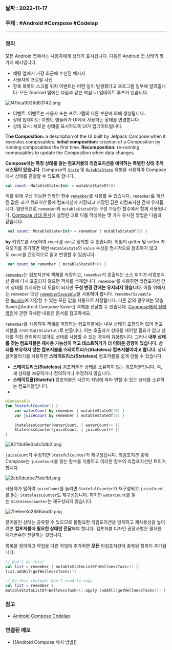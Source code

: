 ### 날짜 : 2022-11-17
### 주제 : #Android #Compose #Codelap
----
### 정리
모든 Android 앱에서는 사용자에게 상태가 표시됩니다. 다음은 Android 앱 상태의 몇 가지 예시입니다.
-   채팅 앱에서 가장 최근에 수신된 메시지
-   사용자의 프로필 사진
-   항목 목록의 스크롤 위치
이벤트는 어떤 일이 발생했다고 프로그램 일부에 알려줍니다. 모든 Android 앱에는 다음과 같은 핵심 UI 업데이트 루프가 있습니다.

![f415ca9336d83142.png](https://developer.android.com/static/codelabs/jetpack-compose-state/img/f415ca9336d83142.png?hl=ko)

-   이벤트: 이벤트는 사용자 또는 프로그램의 다른 부분에 의해 생성됩니다.
-   상태 업데이트: 이벤트 핸들러가 UI에서 사용하는 상태를 변경합니다.
-   상태 표시: 새로운 상태를 표시하도록 UI가 업데이트됩니다.

**The Composition:** a description of the UI built by Jetpack Compose when it executes composables.
**Initial composition:** creation of a Composition by running composables the first time.
**Recomposition:** re-running composables to update the Composition when data changes.

**Compose에는 특정 상태를 읽는 컴포저블의 리컴포지션을 예약하는 특별한 상태 추적 시스템이 있습니다**.
Compose의 [`State`](https://developer.android.com/reference/kotlin/androidx/compose/runtime/State?hl=ko) 및 [`MutableState`](https://developer.android.com/reference/kotlin/androidx/compose/runtime/MutableState?hl=ko) 유형을 사용하여 Compose에서 상태를 관찰할 수 있도록 합니다.
```Kotlin
val count: MutableState<Int> = mutableStateOf(0)
```

이를 위해 구성 가능한 인라인 함수 [`remember`](https://developer.android.com/reference/kotlin/androidx/compose/runtime/package-summary?hl=ko#remember(kotlin.Function0))를 사용할 수 있습니다. `remember`로 계산된 값은 _초기 컴포지션_ 중에 컴포지션에 저장되고 저장된 값은 리컴포지션 간에 유지됩니다.
일반적으로 `remember`와 `mutableStateOf`는 구성 가능한 함수에서 함께 사용됩니다.
[Compose 상태 문서](https://developer.android.com/jetpack/compose/state?hl=ko#state-in-composables)에 설명된 대로 이를 작성하는 몇 가지 유사한 방법은 다음과 같습니다.
```Kotlin
 val count: MutableState<Int> = remember { mutableStateOf(0) }
```
**by** 키워드를 사용하여 `count`를 var로 정의할 수 있습니다. 위임의 getter 및 setter 가져오기를 추가하면 매번 `MutableState`의 `value` 속성을 명시적으로 참조하지 않고도 `count`를 간접적으로 읽고 변경할 수 있습니다.
```Kotlin
 var count by remember { mutableStateOf(0) }
```

[`remember`](https://developer.android.com/reference/kotlin/androidx/compose/runtime/package-summary?hl=ko#remember(kotlin.Function0))는 컴포지션에 객체를 저장하고, `remember`가 호출되는 소스 위치가 리컴포지션 중에 다시 호출되지 않으면 객체를 삭제합니다. `remember`를 사용하면 리컴포지션 간에 상태를 유지하는 데 도움이 되지만 **구성 변경 간에는 유지되지 않습니다**. 이를 위해서는 `remember` 대신 [`rememberSaveable`](https://developer.android.com/reference/kotlin/androidx/compose/runtime/saveable/package-summary?hl=ko#rememberSaveable(kotlin.Array,androidx.compose.runtime.saveable.Saver,kotlin.String,kotlin.Function0))을 사용해야 합니다.
`rememberSaveable`은 [`Bundle`](https://developer.android.com/reference/android/os/Bundle?hl=ko)에 저장할 수 있는 모든 값을 자동으로 저장합니다. 다른 값의 경우에는 맞춤 Saver[[Android Compose Saver]] 객체를 전달할 수 있습니다. [Compose에서 상태 복원](https://developer.android.com/jetpack/compose/state?hl=ko#restore-ui-state)에 관한 자세한 내용은 문서를 참고하세요.

`remember`를 사용하여 객체를 저장하는 컴포저블에는 내부 상태가 포함되어 있어 컴포저블을 `스테이트풀(Stateful)`로 만듭니다. 이는 호출자가 상태를 제어할 필요가 없고 상태를 직접 관리하지 않아도 상태를 사용할 수 있는 경우에 유용합니다. 그러나 **내부 상태를 갖는 컴포저블은 재사용 가능성이 적고 테스트하기가 더 어려운 경향이 있습니다**. **상태를 보유하지 않는 컴포저블을 스테이트리스(Stateless) 컴포저블이라고 합니다**. 상태 끌어올리기를 사용하면 **스테이트리스(Stateless)** 컴포저블을 쉽게 만들 수 있습니다.

- **스테이트리스(Stateless)** 컴포저블은 상태를 소유하지 않는 컴포저블입니다. 즉, 새 상태를 보유하거나 정의하거나 수정하지 않습니다.
- **스테이트풀(Stateful)** 컴포저블은 시간이 지남에 따라 변할 수 있는 상태를 소유하는 컴포저블입니다.
- 
```Kotlin
@Composable
fun StatefulCounter() {    
	var waterCount by remember { mutableStateOf(0) }    
	var juiceCount by remember { mutableStateOf(0) }    
	
	StatelessCounter(waterCount, { waterCount++ })    
	StatelessCounter(juiceCount, { juiceCount++ })
}
```

![8211bd9e0a4c5db2.png](https://developer.android.com/static/codelabs/jetpack-compose-state/img/8211bd9e0a4c5db2.png?hl=ko)

`juiceCount`가 수정되면 `StatefulCounter`가 재구성됩니다. 리컴포지션 중에 Compose는 `juiceCount`를 읽는 함수를 식별하고 이러한 함수의 리컴포지션만 트리거합니다.

![2cb0dcdbe75dcfbf.png](https://developer.android.com/static/codelabs/jetpack-compose-state/img/2cb0dcdbe75dcfbf.png?hl=ko)

사용자가 탭하여 `juiceCount`를 늘리면 `StatefulCounter`가 재구성되고 `juiceCount`를 읽는 `StatelessCounter`도 재구성됩니다. 하지만 `waterCount`를 읽는 `StatelessCounter`는 재구성되지 않습니다.

![7fe6ee3d2886abd0.png](https://developer.android.com/static/codelabs/jetpack-compose-state/img/7fe6ee3d2886abd0.png?hl=ko)

끌어올린 상태는 공유할 수 있으므로 불필요한 리컴포지션을 방지하고 재사용성을 높이려면 **컴포저블에 필요한 상태만 전달**해야 합니다. 컴포저블 디자인 권장사항은 필요한 매개변수만 전달하는 것입니다.

목록을 정의하고 작업을 다른 작업에 추가하면 **모든** 리컴포지션에 중복된 항목이 추가됩니다.

```Kotlin
// Don't do this!
val list = remember { mutableStateListOf<WellnessTask>() }
list.addAll(getWellnessTasks())

// Do this instead. Don't need to copy
val list = remember {
mutableStateListOf<WellnessTask>().apply {addAll(getWellnessTasks()) }

```

### 참고
- [Android Compose Codelap](https://developer.android.com/courses/pathways/jetpack-compose-for-android-developers-1)

### 연결된 메모
- [[Android Compose 배치 방법]]